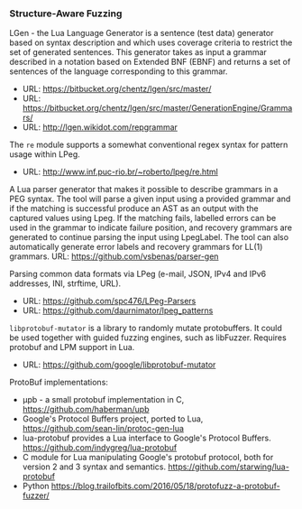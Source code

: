 ### Structure-Aware Fuzzing

LGen - the Lua Language Generator is a sentence (test data) generator based on
syntax description and which uses coverage criteria to restrict the set of
generated sentences. This generator takes as input a grammar described in a
notation based on Extended BNF (EBNF) and returns a set of sentences of the
language corresponding to this grammar.
- URL: https://bitbucket.org/chentz/lgen/src/master/
- URL: https://bitbucket.org/chentz/lgen/src/master/GenerationEngine/Grammars/
- URL: http://lgen.wikidot.com/repgrammar

The `re` module supports a somewhat conventional regex syntax for pattern usage
within LPeg.
- URL: http://www.inf.puc-rio.br/~roberto/lpeg/re.html

A Lua parser generator that makes it possible to describe grammars in a PEG
syntax. The tool will parse a given input using a provided grammar and if the
matching is successful produce an AST as an output with the captured values
using Lpeg. If the matching fails, labelled errors can be used in the grammar
to indicate failure position, and recovery grammars are generated to continue
parsing the input using LpegLabel. The tool can also automatically generate
error labels and recovery grammars for LL(1) grammars.
URL: https://github.com/vsbenas/parser-gen

Parsing common data formats via LPeg (e-mail, JSON, IPv4 and IPv6 addresses,
INI, strftime, URL).
- URL: https://github.com/spc476/LPeg-Parsers
- URL: https://github.com/daurnimator/lpeg_patterns

`libprotobuf-mutator` is a library to randomly mutate protobuffers.
It could be used together with guided fuzzing engines, such as libFuzzer.
Requires protobuf and LPM support in Lua.
- URL: https://github.com/google/libprotobuf-mutator

ProtoBuf implementations:

- μpb - a small protobuf implementation in C,
  https://github.com/haberman/upb
- Google's Protocol Buffers project, ported to Lua,
  https://github.com/sean-lin/protoc-gen-lua
- lua-protobuf provides a Lua interface to Google's Protocol Buffers.
  https://github.com/indygreg/lua-protobuf
- C module for Lua manipulating Google's protobuf protocol, both for version 2
  and 3 syntax and semantics.
  https://github.com/starwing/lua-protobuf
- Python https://blog.trailofbits.com/2016/05/18/protofuzz-a-protobuf-fuzzer/
